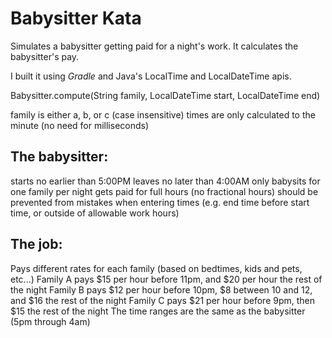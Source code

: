 # Babysitter Kata

Simulates a babysitter getting paid for a night's work. It calculates the babysitter's pay.

I built it using *Gradle* and Java's LocalTime and LocalDateTime apis. 


Babysitter.compute(String family, LocalDateTime start, LocalDateTime end)

family is either a, b, or c (case insensitive)
times are only calculated to the minute (no need for milliseconds)

## The babysitter:

starts no earlier than 5:00PM
leaves no later than 4:00AM
only babysits for one family per night
gets paid for full hours (no fractional hours)
should be prevented from mistakes when entering times (e.g. end time before start time, or outside of allowable work hours)


## The job:

Pays different rates for each family (based on bedtimes, kids and pets, etc...)
Family A pays $15 per hour before 11pm, and $20 per hour the rest of the night
Family B pays $12 per hour before 10pm, $8 between 10 and 12, and $16 the rest of the night
Family C pays $21 per hour before 9pm, then $15 the rest of the night
The time ranges are the same as the babysitter (5pm through 4am)